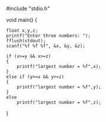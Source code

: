 #include "stdio.h"

void main()
{

	float x,y,z;
	printf("Enter three numbers: ");
	fflush(stdout);
	scanf("%f %f %f", &x, &y, &z);

	if (x>=y && x>=z)
	{
		printf("largest number = %f",x);
	}
	else if (y>=x && y>=z)
	{
		printf("largest number = %f",y);
	}
	else
		printf("largest number = %f",z);
    
}
